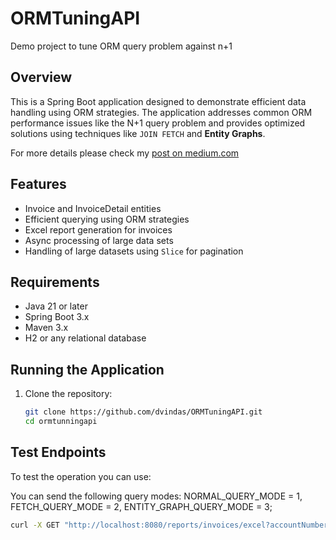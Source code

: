 # ORMTuningAPI
Demo project to tune ORM query problem against n+1

## Overview
This is a Spring Boot application designed to demonstrate efficient data handling using ORM strategies. The application addresses common ORM performance issues like the N+1 query problem and provides optimized solutions using techniques like `JOIN FETCH` and **Entity Graphs**.

For more details please check my [post on medium.com](https://medium.com/@dperez_/n-1-problem-the-silent-performance-killer-in-orms-4980830cba93)

## Features
- Invoice and InvoiceDetail entities
- Efficient querying using ORM strategies
- Excel report generation for invoices
- Async processing of large data sets
- Handling of large datasets using `Slice` for pagination

## Requirements
- Java 21 or later
- Spring Boot 3.x
- Maven 3.x
- H2 or any relational database

## Running the Application
1. Clone the repository:
   ```bash
   git clone https://github.com/dvindas/ORMTuningAPI.git
   cd ormtunningapi

## Test Endpoints

To test the operation you can use:

You can send the following query modes: NORMAL_QUERY_MODE = 1, FETCH_QUERY_MODE = 2, ENTITY_GRAPH_QUERY_MODE = 3;

```bash
curl -X GET "http://localhost:8080/reports/invoices/excel?accountNumber=ZXY-234&queryMode=2" -H "Accept: application/json"
